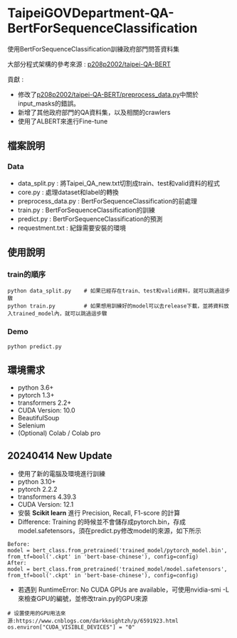 # TaipeiGOVDepartment-QA-BertForSequenceClassification
使用BertForSequenceClassification訓練政府部門問答資料集

大部分程式架構的參考來源 : [p208p2002/taipei-QA-BERT](https://github.com/p208p2002/taipei-QA-BERT)

貢獻 : 
- 修改了[p208p2002/taipei-QA-BERT/preprocess_data.py](https://github.com/p208p2002/taipei-QA-BERT/blob/master/preprocess_data.py)中關於input_masks的錯誤。
- 新增了其他政府部門的QA資料集，以及相關的crawlers
- 使用了ALBERT來進行Fine-tune

## 檔案說明
### Data
- data_split.py : 將Taipei_QA_new.txt切割成train、test和valid資料的程式
- core.py : 處理dataset和label的轉換
- preprocess_data.py : BertForSequenceClassification的前處理
- train.py : BertForSequenceClassification的訓練
- predict.py : BertForSequenceClassification的預測
- requestment.txt : 紀錄需要安裝的環境
## 使用說明
### train的順序
```
python data_split.py    # 如果已經存在train、test和valid資料，就可以跳過這步驟
python train.py         # 如果想用訓練好的model可以去release下載，並將資料放入trained_model內，就可以跳過這步驟
```
### Demo
```
python predict.py
```
## 環境需求
- python 3.6+
- pytorch 1.3+
- transformers 2.2+
- CUDA Version: 10.0
- BeautifulSoup
- Selenium
- (Optional) Colab / Colab pro

## 20240414 New Update
* 使用了新的電腦及環境進行訓練
* python 3.10+
* pytorch 2.2.2
* transformers 4.39.3
* CUDA Version: 12.1
* 安裝 **Scikit learn** 進行 Precision, Recall, F1-score 的計算
* Difference: Training 的時候並不會儲存成pytorch.bin，存成model.safetensors，須在predict.py修改model的來源，如下所示
```
Before:
model = bert_class.from_pretrained('trained_model/pytorch_model.bin', from_tf=bool('.ckpt' in 'bert-base-chinese'), config=config)
After:
model = bert_class.from_pretrained('trained_model/model.safetensors', from_tf=bool('.ckpt' in 'bert-base-chinese'), config=config)
```
* 若遇到 RuntimeError: No CUDA GPUs are available，可使用nvidia-smi -L 來檢查GPU的編號，並修改train.py的GPU來源
```
# 设置使用的GPU用法來源:https://www.cnblogs.com/darkknightzh/p/6591923.html
os.environ["CUDA_VISIBLE_DEVICES"] = "0"
```